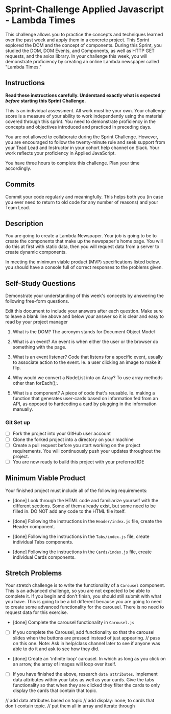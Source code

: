 # Sprint-Challenge Applied Javascript - Lambda Times

This challenge allows you to practice the concepts and techniques learned over the past week and apply them in a concrete project. This Sprint explored the DOM and the concept of components. During this Sprint, you studied the DOM, DOM Events, and Components, as well as HTTP GET requests, and the axios library. In your challenge this week, you will demonstrate proficiency by creating an online Lambda newspaper called "Lambda Times."

## Instructions

**Read these instructions carefully. Understand exactly what is expected _before_ starting this Sprint Challenge.**

This is an individual assessment. All work must be your own. Your challenge score is a measure of your ability to work independently using the material covered through this sprint. You need to demonstrate proficiency in the concepts and objectives introduced and practiced in preceding days.

You are not allowed to collaborate during the Sprint Challenge. However, you are encouraged to follow the twenty-minute rule and seek support from your Tead Lead and Instructor in your cohort help channel on Slack. Your work reflects your proficiency in Applied JavaScript.

You have three hours to complete this challenge. Plan your time accordingly.

## Commits

Commit your code regularly and meaningfully. This helps both you (in case you ever need to return to old code for any number of reasons) and your Team Lead.

## Description

You are going to create a Lambda Newspaper. Your job is going to be to create the components that make up the newspaper's home page. You will do this at first with static data, then you will request data from a server to create dynamic components.

In meeting the minimum viable product (MVP) specifications listed below, you should have a console full of correct responses to the problems given.

## Self-Study Questions

Demonstrate your understanding of this week's concepts by answering the following free-form questions.

Edit this document to include your answers after each question. Make sure to leave a blank line above and below your answer so it is clear and easy to read by your project manager

1. What is the DOM?
The acronym stands for Document Object Model

2. What is an event?
An event is when either the user or the browser do something with the page. 

3. What is an event listener?
Code that listens for a specific event, usually to associate action to the event. Ie. a user clicking an image to make it flip. 

4. Why would we convert a NodeList into an Array?
To use array methods other than forEach();. 

5. What is a component?
A piece of code that's reusable. Ie. making a function that generates user-cards based on information fed from an API, as opposed to hardcoding a card by plugging in the information manually. 

### Git Set up

* [ ] Fork the project into your GitHub user account
* [ ] Clone the forked project into a directory on your machine
* [ ] Create a pull request before you start working on the project requirements.  You will continuously push your updates throughout the project.
* [ ] You are now ready to build this project with your preferred IDE

## Minimum Viable Product

Your finished project must include all of the following requirements:

* [done] Look through the HTML code and familiarize yourself with the different sections. Some of them already exist, but some need to be filled in. DO NOT add any code to the HTML file itself.

* [done] Following the instructions in the `Header/index.js` file, create the Header component. 

* [done] Following the instructions in the `Tabs/index.js` file, create individual Tabs components.

* [done] Following the instructions in the `Cards/index.js` file, create individual Cards components.

## Stretch Problems

Your stretch challenge is to write the functionality of a `Carousel` component. This is an advanced challenge, so you are not expected to be able to complete it. If you begin and don't finish, you should still submit with what you have. This is going to be a bit different because you are going to need to create some advanced functionality for the carousel. There is no need to request data for this exercise.

* [done] Complete the carousel functionality in `Carousel.js`

* [ ] If you complete the Carousel, add functionality so that the carousel slides when the buttons are pressed instead of just appearing.
// pass on this one. Note: Ask in help/class channel later to see if anyone was able to do it and ask to see how they did. 

* [done] Create an 'infinite loop' carousel. In which as long as you click on an arrow, the array of images will loop over itself.

* [ ] If you have finished the above, research `data attributes`. Implement data attributes within your tabs as well as your cards. Give the tabs functionality so that when they are clicked they filter the cards to only display the cards that contain that topic.

// add data attributes based on topic
// add display: none; to cards that don't contain topic.
// put them all in array and iterate through

